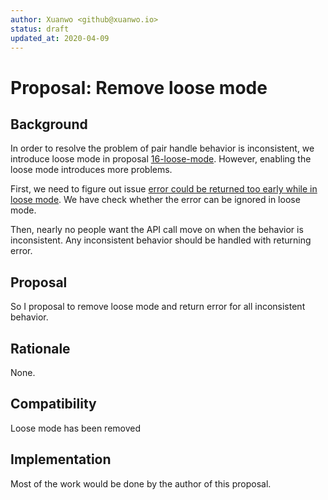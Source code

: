 ```yaml
---
author: Xuanwo <github@xuanwo.io>
status: draft
updated_at: 2020-04-09
---
```


# Proposal: Remove loose mode

## Background

In order to resolve the problem of pair handle behavior is inconsistent, we introduce loose mode in proposal [16-loose-mode](./16-loose-mode.md). However, enabling the loose mode introduces more problems.

First, we need to figure out issue [error could be returned too early while in loose mode](https://github.com/Xuanwo/storage/issues/233). We have check whether the error can be ignored in loose mode.

Then, nearly no people want the API call move on when the behavior is inconsistent. Any inconsistent behavior should be handled with returning error.

## Proposal

So I proposal to remove loose mode and return error for all inconsistent behavior.

## Rationale

None.

## Compatibility

Loose mode has been removed

## Implementation

Most of the work would be done by the author of this proposal.
